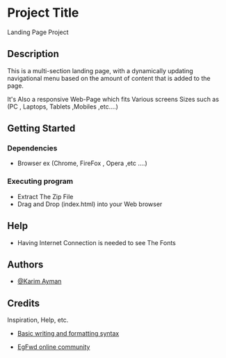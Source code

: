 # Project Title

Landing Page Project

## Description

This is a multi-section landing page, with a dynamically updating navigational menu based on the amount of content that is added to the page.

It's Also a responsive Web-Page which fits Various screens Sizes such as (PC , Laptops, Tablets ,Mobiles ,etc....)

## Getting Started

### Dependencies

- Browser ex (Chrome, FireFox , Opera ,etc ....)

### Executing program

- Extract The Zip File
- Drag and Drop (index.html) into your Web browser

## Help

- Having Internet Connection is needed to see The Fonts

## Authors

- [@Karim Ayman](https://www.linkedin.com/in/karimayman97/)

## Credits

Inspiration, Help, etc.

- [Basic writing and formatting syntax](https://docs.github.com/en/get-started/writing-on-github/getting-started-with-writing-and-formatting-on-github/basic-writing-and-formatting-syntax)

- [EgFwd online community](https://nfpdiscussions.udacity.com/c/questions-hub/99)
